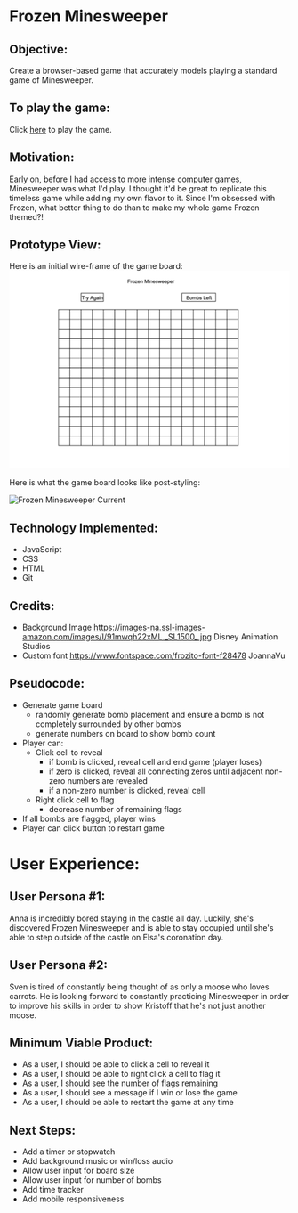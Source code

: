 # Frozen Minesweeper
##
## Objective:
Create a browser-based game that accurately models playing a standard game of Minesweeper.

## To play the game:
Click [here](https://skylarw19.github.io/Minesweeper/) to play the game.

## Motivation:
Early on, before I had access to more intense computer games, Minesweeper was what I'd play. I thought it'd be great to replicate this timeless game while adding my own flavor to it. Since I'm obsessed with Frozen, what better thing to do than to make my whole game Frozen themed?!
## Prototype View:
Here is an initial wire-frame of the game board:
![Frozen Minesweeper game board](assets/Wireframe.png)

Here is what the game board looks like post-styling:

![Frozen Minesweeper Current](assets/frozen-minesweeper.png)
## Technology Implemented:
- JavaScript
- CSS
- HTML
- Git 

## Credits:
- Background Image https://images-na.ssl-images-amazon.com/images/I/91mwqh22xML._SL1500_.jpg Disney Animation Studios
- Custom font https://www.fontspace.com/frozito-font-f28478 JoannaVu

## Pseudocode:
- Generate game board
  - randomly generate bomb placement and ensure a bomb is not completely surrounded by other bombs
  - generate numbers on board to show bomb count
- Player can: 
  - Click cell to reveal
    - if bomb is clicked, reveal cell and end game (player loses)
    - if zero is clicked, reveal all connecting zeros until adjacent non-zero numbers are revealed
    - if a non-zero number is clicked, reveal cell
  - Right click cell to flag
    - decrease number of remaining flags
- If all bombs are flagged, player wins
- Player can click button to restart game


# User Experience:
## User Persona #1:
Anna is incredibly bored staying in the castle all day. Luckily, she's discovered Frozen Minesweeper and is able to stay occupied until she's able to step outside of the castle on Elsa's coronation day.   

## User Persona #2:
Sven is tired of constantly being thought of as only a moose who loves carrots. He is looking forward to constantly practicing Minesweeper in order to improve his skills in order to show Kristoff that he's not just another moose.

## Minimum Viable Product:
- As a user, I should be able to click a cell to reveal it
- As a user, I should be able to right click a cell to flag it
- As a user, I should see the number of flags remaining
- As a user, I should see a message if I win or lose the game
- As a user, I should be able to restart the game at any time

## Next Steps:
- Add a timer or stopwatch
- Add background music or win/loss audio
- Allow user input for board size
- Allow user input for number of bombs
- Add time tracker
- Add mobile responsiveness
